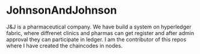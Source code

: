 # JohnsonAndJohnson
J&amp;J is a pharmaceutical company. We have build a system on hyperledger fabric, where diffrenet clinics and pharmas can get register and after admin approval they can participate in ledger. I am the contributor of this repos where I have created the chaincodes in nodes.
